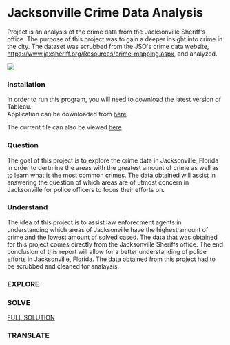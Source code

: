 # Jacksonville Crime Data Analysis

Project is an analysis of the crime data from the Jacksonville Sheriff's office. The purpose of this project was to gain a deeper insight into crime in the city. The dataset was scrubbed from the JSO's crime data website, <https://www.jaxsheriff.org/Resources/crime-mapping.aspx>, and analyzed.

<div class='tableauPlaceholder' id='viz1568936552946' style='position: relative'><noscript><a href='#'><img alt=' ' src='https:&#47;&#47;public.tableau.com&#47;static&#47;images&#47;JS&#47;JSO&#47;HomicidebyZipCode&#47;1_rss.png' style='border: none' /></a></noscript><object class='tableauViz'  style='display:none;'><param name='host_url' value='https%3A%2F%2Fpublic.tableau.com%2F' /> <param name='embed_code_version' value='3' /> <param name='site_root' value='' /><param name='name' value='JSO&#47;HomicidebyZipCode' /><param name='tabs' value='no' /><param name='toolbar' value='yes' /><param name='static_image' value='https:&#47;&#47;public.tableau.com&#47;static&#47;images&#47;JS&#47;JSO&#47;HomicidebyZipCode&#47;1.png' /> <param name='animate_transition' value='yes' /><param name='display_static_image' value='yes' /><param name='display_spinner' value='yes' /><param name='display_overlay' value='yes' /><param name='display_count' value='yes' /></object></div>                <script type='text/javascript'>                    var divElement = document.getElementById('viz1568936552946');                    var vizElement = divElement.getElementsByTagName('object')[0];                    vizElement.style.width='100%';vizElement.style.height=(divElement.offsetWidth*0.75)+'px';                    var scriptElement = document.createElement('script');                    scriptElement.src = 'https://public.tableau.com/javascripts/api/viz_v1.js';                    vizElement.parentNode.insertBefore(scriptElement, vizElement);                </script>

### Installation

In order to run this program, you will need to download the latest version of Tableau. <br>
Application can be downloaded from <a href="https://public.tableau.com/en-us/s/">here</a>. 

The current file can also be viewed <a href = "https://public.tableau.com/profile/jaycarr#!/vizhome/JSO/CompleteStory">here</a>

### Question
The goal of this project is to explore the crime data in Jacksonville, Florida in order to dertmine the areas with the greatest amount of crime as well as to learn what is the most common crimes. The data obtained will assist in answering the question of which areas are of utmost concern in Jacksonville for police officers to focus their efforts on.

### Understand
The idea of this project is to assist law enforecment agents in understanding which areas of Jacksonville have the highest amount of crime and the lowest amount of solved cased. The data that was obtained for this project comes directly from the Jacksonville Sheriffs office. The end conclusion of this report will allow for a better understanding of police efforts in Jacksonville, Florida. The data obtained from this project had to be scrubbed and cleaned for analaysis. 

### EXPLORE


### SOLVE
<a href= "https://public.tableau.com/profile/jaycarr#!/vizhome/JSO/CompleteStory"> FULL SOLUTION</a>

### TRANSLATE
